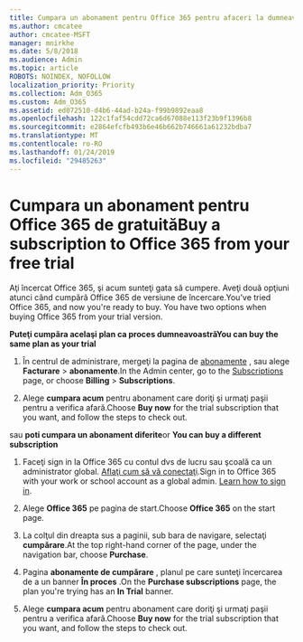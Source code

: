 ```yaml
---
title: Cumpara un abonament pentru Office 365 pentru afaceri la dumneavoastră gratuit trial
ms.author: cmcatee
author: cmcatee-MSFT
manager: mnirkhe
ms.date: 5/8/2018
ms.audience: Admin
ms.topic: article
ROBOTS: NOINDEX, NOFOLLOW
localization_priority: Priority
ms.collection: Adm_O365
ms.custom: Adm_O365
ms.assetid: ed072510-d4b6-44ad-b24a-f99b9892eaa8
ms.openlocfilehash: 122c1faf54cdd72ca6d67088e113f23b9f1396b8
ms.sourcegitcommit: e2864efcfb493b6e46b662b746661a61232bdba7
ms.translationtype: MT
ms.contentlocale: ro-RO
ms.lasthandoff: 01/24/2019
ms.locfileid: "29485263"
---
```

# <a name="buy-a-subscription-to-office-365-from-your-free-trial"></a><span data-ttu-id="61741-102">Cumpara un abonament pentru Office 365 de gratuită</span><span class="sxs-lookup"><span data-stu-id="61741-102">Buy a subscription to Office 365 from your free trial</span></span>

<span data-ttu-id="61741-p101">Aţi încercat Office 365, şi acum sunteţi gata să cumpere. Aveţi două opţiuni atunci când cumpără Office 365 de versiune de încercare.</span><span class="sxs-lookup"><span data-stu-id="61741-p101">You've tried Office 365, and now you're ready to buy. You have two options when buying Office 365 from your trial version.</span></span>
  
 <span data-ttu-id="61741-105">**Puteţi cumpăra acelaşi plan ca proces dumneavoastră**</span><span class="sxs-lookup"><span data-stu-id="61741-105">**You can buy the same plan as your trial**</span></span>
  
1. <span data-ttu-id="61741-106">În centrul de administrare, mergeţi la pagina de [abonamente](https://go.microsoft.com/fwlink/p/?linkid=842054) , sau alege **Facturare** \> **abonamente**.</span><span class="sxs-lookup"><span data-stu-id="61741-106">In the Admin center, go to the [Subscriptions](https://go.microsoft.com/fwlink/p/?linkid=842054) page, or choose **Billing** \> **Subscriptions**.</span></span>
    
2. <span data-ttu-id="61741-107">Alege **cumpara acum** pentru abonament care doriţi şi urmaţi paşii pentru a verifica afară.</span><span class="sxs-lookup"><span data-stu-id="61741-107">Choose **Buy now** for the trial subscription that you want, and follow the steps to check out.</span></span> 
    
<span data-ttu-id="61741-108">sau **poti cumpara un abonament diferite**</span><span class="sxs-lookup"><span data-stu-id="61741-108">or **You can buy a different subscription**</span></span>
  
1. <span data-ttu-id="61741-109">Faceţi sign in la Office 365 cu contul dvs de lucru sau şcoală ca un administrator global. [Aflaţi cum să vă conectaţi](https://support.office.com/article/e9eb7d51-5430-4929-91ab-6157c5a050b4).</span><span class="sxs-lookup"><span data-stu-id="61741-109">Sign in to Office 365 with your work or school account as a global admin. [Learn how to sign in](https://support.office.com/article/e9eb7d51-5430-4929-91ab-6157c5a050b4).</span></span>
    
2. <span data-ttu-id="61741-110">Alege **Office 365** pe pagina de start.</span><span class="sxs-lookup"><span data-stu-id="61741-110">Choose **Office 365** on the start page.</span></span> 
    
3. <span data-ttu-id="61741-111">La colţul din dreapta sus a paginii, sub bara de navigare, selectaţi **cumpărare**.</span><span class="sxs-lookup"><span data-stu-id="61741-111">At the top right-hand corner of the page, under the navigation bar, choose **Purchase**.</span></span>
    
4. <span data-ttu-id="61741-112">Pagina **abonamente de cumpărare** , planul pe care sunteţi încercarea de a un banner **În proces** .</span><span class="sxs-lookup"><span data-stu-id="61741-112">On the **Purchase subscriptions** page, the plan you're trying has an **In Trial** banner.</span></span> 
    
5. <span data-ttu-id="61741-113">Alege **cumpara acum** pentru abonament care doriţi şi urmaţi paşii pentru a verifica afară.</span><span class="sxs-lookup"><span data-stu-id="61741-113">Choose **Buy now** for the trial subscription that you want, and follow the steps to check out.</span></span> 
    

